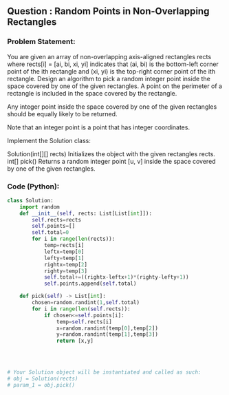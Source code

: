 ## Question : Random Points in Non-Overlapping Rectangles

### Problem Statement:
You are given an array of non-overlapping axis-aligned rectangles rects where rects[i] = [ai, bi, xi, yi] indicates that (ai, bi) is the bottom-left corner point of the ith rectangle and (xi, yi) is the top-right corner point of the ith rectangle. Design an algorithm to pick a random integer point inside the space covered by one of the given rectangles. A point on the perimeter of a rectangle is included in the space covered by the rectangle.

Any integer point inside the space covered by one of the given rectangles should be equally likely to be returned.

Note that an integer point is a point that has integer coordinates.

Implement the Solution class:

Solution(int[][] rects) Initializes the object with the given rectangles rects.
int[] pick() Returns a random integer point [u, v] inside the space covered by one of the given rectangles.
### Code (Python):
```python
class Solution:
    import random
    def __init__(self, rects: List[List[int]]):
        self.rects=rects
        self.points=[]
        self.total=0
        for i in range(len(rects)):
            temp=rects[i]
            leftx=temp[0]
            lefty=temp[1]
            rightx=temp[2]
            righty=temp[3]
            self.total+=((rightx-leftx+1)*(righty-lefty+1))
            self.points.append(self.total)

    def pick(self) -> List[int]:
        chosen=random.randint(1,self.total)
        for i in range(len(self.rects)):
            if chosen<=self.points[i]:
                temp=self.rects[i]
                x=random.randint(temp[0],temp[2])
                y=random.randint(temp[1],temp[3])
                return [x,y]
        
        


# Your Solution object will be instantiated and called as such:
# obj = Solution(rects)
# param_1 = obj.pick()
